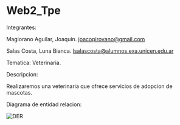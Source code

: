 # Web2_Tpe

Integrantes: 

Magiorano Aguilar, Joaquin. joacopirovano@gmail.com

Salas Costa, Luna Bianca. lsalascosta@alumnos.exa.unicen.edu.ar

Tematica:
Veterinaria.


Descripcion:

Realizaremos una veterinaria que ofrece servicios de adopcion de mascotas.


Diagrama de entidad relacion:


![DER](https://github.com/Juaky5555/Web2_Tpe/assets/106272372/93b1c4d8-f5ae-4937-bee1-3d4456c7d1b1)

